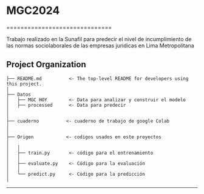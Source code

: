 # MGC2024
==============================

Trabajo realizado en la Sunafil para predecir el nivel de incumplimiento de las normas sociolaborales de las empresas juridicas en Lima Metropolitana

Project Organization
------------

    ├── README.md          <- The top-level README for developers using this project.
    │
    ├── Datos
    │   ├── MGC HOY        <- Data para analizar y construir el modelo
    │   ├── processed      <- Data para predecir
    │  
    │
    ├── cuaderno          <- cuaderno de trabajo de google Colab
    │
    │
    ├── Origen            <- codigos usados en este proyectos
    │
    │   │
    │   ├── train.py       <- código para el entrenamiento
    │   │                    
    │   ├── evaluate.py    <- Código para la evaluación
    │   │
    │   └── predict.py     <- Código para la predicción
    │


--------
